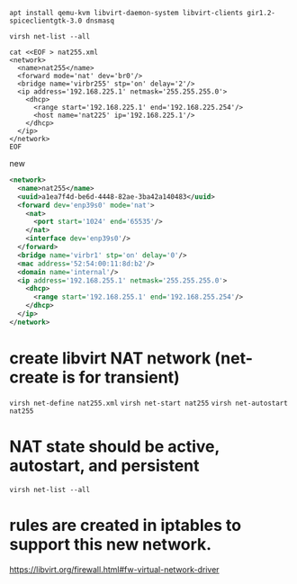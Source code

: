 `apt install qemu-kvm libvirt-daemon-system libvirt-clients gir1.2-spiceclientgtk-3.0 dnsmasq`

`virsh net-list --all`

```
cat <<EOF > nat255.xml
<network>
  <name>nat255</name>
  <forward mode='nat' dev='br0'/>
  <bridge name='virbr255' stp='on' delay='2'/>
  <ip address='192.168.225.1' netmask='255.255.255.0'>
    <dhcp>
      <range start='192.168.225.1' end='192.168.225.254'/>
      <host name='nat225' ip='192.168.225.1'/>
    </dhcp>
  </ip>
</network>
EOF
```

new
```nat255.xml
<network>
  <name>nat255</name>
  <uuid>a1ea7f4d-be6d-4448-82ae-3ba42a140483</uuid>
  <forward dev='enp39s0' mode='nat'>
    <nat>
      <port start='1024' end='65535'/>
    </nat>
    <interface dev='enp39s0'/>
  </forward>
  <bridge name='virbr1' stp='on' delay='0'/>
  <mac address='52:54:00:11:8d:b2'/>
  <domain name='internal'/>
  <ip address='192.168.255.1' netmask='255.255.255.0'>
    <dhcp>
      <range start='192.168.255.1' end='192.168.255.254'/>
    </dhcp>
  </ip>
</network>
```

# create libvirt NAT network (net-create is for transient)
`virsh net-define nat255.xml`
`virsh net-start nat255`
`virsh net-autostart nat255`

# NAT state should be active, autostart, and persistent
`virsh net-list --all`

# rules are created in iptables to support this new network.
https://libvirt.org/firewall.html#fw-virtual-network-driver

